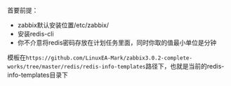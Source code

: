 首要前提：
- zabbix默认安装位置/etc/zabbix/
- 安装redis-cli
- 你不介意将redis密码存放在计划任务里面，同时你取的值最小单位是分钟


模板在`https://github.com/LinuxEA-Mark/zabbix3.0.2-complete-works/tree/master/redis/redis-info-templates`路径下，也就是当前的redis-info-templates目录下

